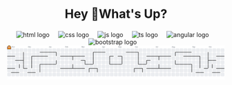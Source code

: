 <h1 align="center">Hey 👋What's Up?</h1>

###

<div align="center">
  <img src="https://skillicons.dev/icons?i=html" height="60" alt="html logo"  />
  <img width="12" />
  <img src="https://skillicons.dev/icons?i=css" height="60" alt="css logo"  />
  <img width="12" />
  <img src="https://skillicons.dev/icons?i=js" height="60" alt="js logo"  />
  <img width="12" />
  <img src="https://skillicons.dev/icons?i=ts" height="60" alt="ts logo"  />
  <img width="12" />
  <img src="https://skillicons.dev/icons?i=angular" height="60" alt="angular logo"  />
  <img width="12" />
  <img src="https://skillicons.dev/icons?i=bootstrap" height="60" alt="bootstrap logo"  />
  <img width="12" />
</div>

<picture>
 <source media="(prefers-color-scheme: dark)" srcset="https://raw.githubusercontent.com/diegojbcunha/diegojbcunha/output/pacman-contribution-graph-dark.svg">
 <source media="(prefers-color-scheme: light)" srcset="https://raw.githubusercontent.com/diegojbcunha/diegojbcunha/output/pacman-contribution-graph.svg">
 <img alt="Pac-Man contribution graph" src="https://raw.githubusercontent.com/diegojbcunha/diegojbcunha/output/pacman-contribution-graph.svg">
</picture>

##
